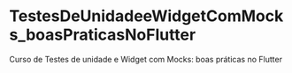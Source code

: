 # TestesDeUnidadeeWidgetComMocks_boasPraticasNoFlutter
Curso de Testes de unidade e Widget com Mocks: boas práticas no Flutter
